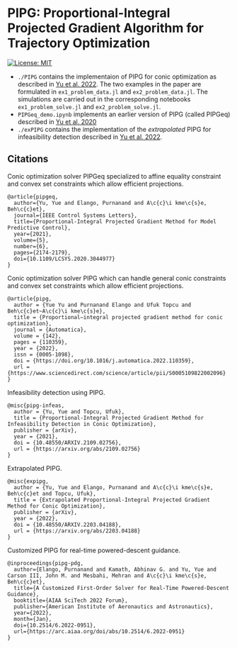 # PIPG: Proportional-Integral Projected Gradient Algorithm for Trajectory Optimization

[![License: MIT](https://img.shields.io/badge/License-MIT-yellow.svg)](https://opensource.org/licenses/MIT)

- `./PIPG` contains the implementaion of PIPG for conic optimization as described in [Yu et al. 2022](https://doi.org/10.1016/j.automatica.2022.110359). The two examples in the paper are formulated in `ex1_problem_data.jl` and `ex2_problem_data.jl`. The simulations are carried out in the corresponding notebooks `ex1_problem_solve.jl` and `ex2_problem_solve.jl`.
- `PIPGeq_demo.ipynb` implements an earlier version of PIPG (called PIPGeq) described in [Yu et al. 2020](https://doi.org/10.1109/LCSYS.2020.3044977)
- `./exPIPG` contains the implementation of the _extrapolated_ PIPG for infeasibility detection described in [Yu et al. 2022](https://arxiv.org/abs/2203.04188). 

## Citations 

Conic optimization solver PIPGeq specialized to affine equality constraint and convex set constraints which allow efficient projections.
```
@article{pipgeq,
  author={Yu, Yue and Elango, Purnanand and A\c{c}\i kme\c{s}e, Beh\c{c}et},
  journal={IEEE Control Systems Letters}, 
  title={Proportional-Integral Projected Gradient Method for Model Predictive Control}, 
  year={2021},
  volume={5},
  number={6},
  pages={2174-2179},
  doi={10.1109/LCSYS.2020.3044977}
}
```

Conic optimization solver PIPG which can handle general conic constraints and convex set constraints which allow efficient projections.
```
@article{pipg,
  author = {Yue Yu and Purnanand Elango and Ufuk Topcu and Beh\c{c}et~A\c{c}\i kme\c{s}e},
  title = {Proportional–integral projected gradient method for conic optimization},
  journal = {Automatica},
  volume = {142},
  pages = {110359},
  year = {2022},
  issn = {0005-1098},
  doi = {https://doi.org/10.1016/j.automatica.2022.110359},
  url = {https://www.sciencedirect.com/science/article/pii/S0005109822002096}
}
```

Infeasibility detection using PIPG.
```
@misc{pipg-infeas,
  author = {Yu, Yue and Topcu, Ufuk},    
  title = {Proportional-Integral Projected Gradient Method for Infeasibility Detection in Conic Optimization},
  publisher = {arXiv},  
  year = {2021},
  doi = {10.48550/ARXIV.2109.02756},  
  url = {https://arxiv.org/abs/2109.02756}
}
```

Extrapolated PIPG.
```
@misc{expipg,
  author = {Yu, Yue and Elango, Purnanand and A\c{c}\i kme\c{s}e, Beh\c{c}et and Topcu, Ufuk},  
  title = {Extrapolated Proportional-Integral Projected Gradient Method for Conic Optimization},
  publisher = {arXiv},
  year = {2022},
  doi = {10.48550/ARXIV.2203.04188},
  url = {https://arxiv.org/abs/2203.04188}  
}
```

Customized PIPG for real-time powered-descent guidance.
```
@inproceedings{pipg-pdg,
  author={Elango, Purnanand and Kamath, Abhinav G. and Yu, Yue and Carson III, John M. and Mesbahi, Mehran and A\c{c}\i kme\c{s}e, Beh\c{c}et}, 
  title={A Customized First-Order Solver for Real-Time Powered-Descent Guidance}, 
  booktitle={AIAA SciTech 2022 Forum}, 
  publisher={American Institute of Aeronautics and Astronautics}, 
  year={2022}, 
  month={Jan},  
  doi={10.2514/6.2022-0951}, 
  url={https://arc.aiaa.org/doi/abs/10.2514/6.2022-0951}
}
```
